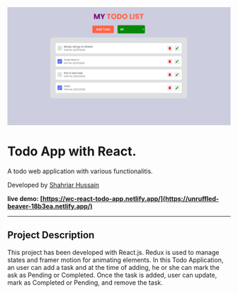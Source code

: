 ![React Todo App](./banner.PNG)

# Todo App with React.

A todo web application with various functionalitis.

Developed by [Shahriar Hussain](https://www.linkedin.com/in/web-developer-shahriar-hussain/)

**live demo: [https://wc-react-todo-app.netlify.app/](https://unruffled-beaver-18b3ea.netlify.app/)**

---

## Project Description

This project has been developed with React.js. Redux is used to manage states and framer motion for animating elements. In this Todo Application, an user can add a task and at the time of adding, he or she can mark the ask as Pending or Completed. Once the task is added, user can update, mark as Completed or Pending, and remove the task.
